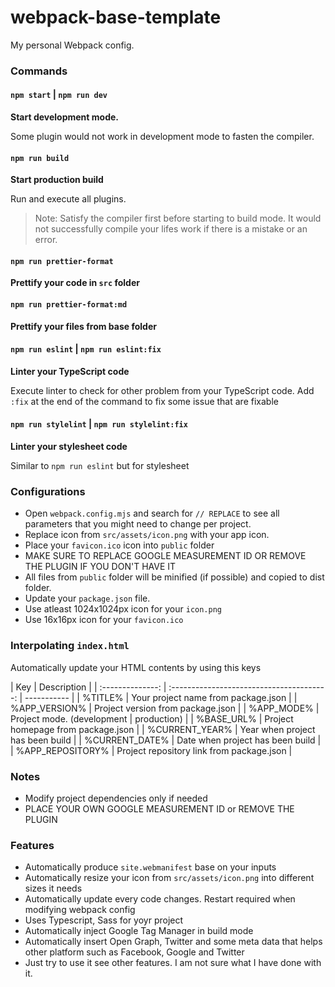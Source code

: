 # webpack-base-template

My personal Webpack config.

### Commands

#### `npm start` | `npm run dev`

**Start development mode.**

Some plugin would not work in development mode to fasten
the compiler.

#### `npm run build`

**Start production build**

Run and execute all plugins.

> Note: Satisfy the compiler first before starting to build mode.
> It would not successfully compile your lifes work if there is a mistake or an error.

#### `npm run prettier-format`

**Prettify your code in `src` folder**

#### `npm run prettier-format:md`

**Prettify your files from base folder**

#### `npm run eslint` | `npm run eslint:fix`

**Linter your TypeScript code**

Execute linter to check for other problem from your TypeScript code.
Add `:fix` at the end of the command to fix some issue that are fixable

#### `npm run stylelint` | `npm run stylelint:fix`

**Linter your stylesheet code**

Similar to `npm run eslint` but for stylesheet

### Configurations

- Open `webpack.config.mjs` and search for `// REPLACE` to see all parameters that you might need to change per project.
- Replace icon from `src/assets/icon.png` with your app icon.
- Place your `favicon.ico` icon into `public` folder
- MAKE SURE TO REPLACE GOOGLE MEASUREMENT ID OR REMOVE THE PLUGIN IF YOU DON'T HAVE IT
- All files from `public` folder will be minified (if possible) and copied to dist folder.
- Update your `package.json` file.
- Use atleast 1024x1024px icon for your `icon.png`
- Use 16x16px icon for your `favicon.ico`

### Interpolating `index.html`

Automatically update your HTML contents by using this keys

|       Key        |                Description                |
| :--------------: | :---------------------------------------: | ----------- |
|     %TITLE%      |    Your project name from package.json    |
|  %APP_VERSION%   |     Project version from package.json     |
|    %APP_MODE%    |        Project mode. (development         | production) |
|    %BASE_URL%    |    Project homepage from package.json     |
|  %CURRENT_YEAR%  |     Year when project has been build      |
|  %CURRENT_DATE%  |     Date when project has been build      |
| %APP_REPOSITORY% | Project repository link from package.json |

### Notes

- Modify project dependencies only if needed
- PLACE YOUR OWN GOOGLE MEASUREMENT ID or REMOVE THE PLUGIN

### Features

- Automatically produce `site.webmanifest` base on your inputs
- Automatically resize your icon from `src/assets/icon.png` into different sizes it needs
- Automatically update every code changes. Restart required when modifying webpack config
- Uses Typescript, Sass for yoyr project
- Automatically inject Google Tag Manager in build mode
- Automatically insert Open Graph, Twitter and some meta data that helps other platform such as Facebook, Google and Twitter
- Just try to use it see other features. I am not sure what I have done with it.
